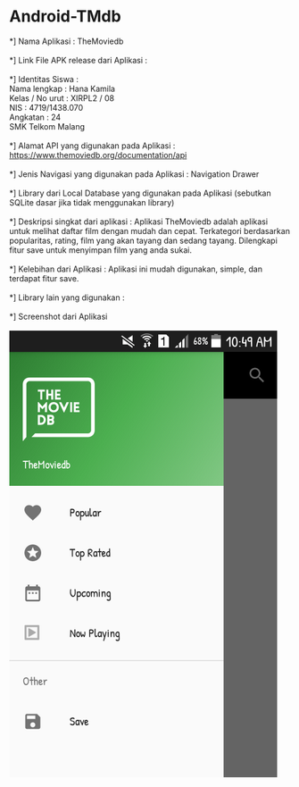 # Android-TMdb
*] Nama Aplikasi : TheMoviedb<br><br>
*] Link File APK release dari Aplikasi : <br><br>
*] Identitas Siswa : <br>
Nama lengkap : Hana Kamila <br>
Kelas / No urut : XIRPL2 / 08 <br>
NIS : 4719/1438.070 <br>
Angkatan : 24 <br>
SMK Telkom Malang <br><br>
*] Alamat API yang digunakan pada Aplikasi : https://www.themoviedb.org/documentation/api <br><br>
*] Jenis Navigasi yang digunakan pada Aplikasi : Navigation Drawer <br><br>
*] Library dari Local Database yang digunakan pada Aplikasi (sebutkan SQLite dasar jika tidak menggunakan library) <br><br>
*] Deskripsi singkat dari aplikasi : Aplikasi TheMoviedb adalah aplikasi untuk melihat daftar film dengan mudah dan cepat. Terkategori berdasarkan popularitas, rating, film yang akan tayang dan sedang tayang. Dilengkapi fitur save untuk menyimpan film yang anda sukai.<br><br>
*] Kelebihan dari Aplikasi : Aplikasi ini mudah digunakan, simple, dan terdapat fitur save. <br><br>
*] Library lain yang digunakan : <br><br>
*] Screenshot dari Aplikasi<br><br>
<img src="https://github.com/hanakamila/Android-TMdb/blob/master/Screenshot_2017-05-15-10-49-06.png">
